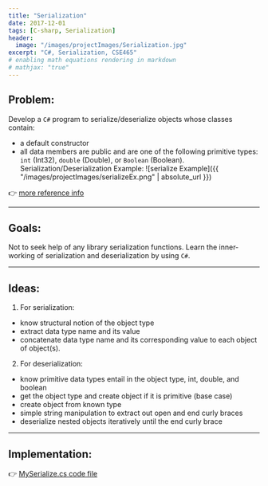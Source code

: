 ```yaml
---
title: "Serialization"
date: 2017-12-01
tags: [C-sharp, Serialization]
header:
  image: "/images/projectImages/Serialization.jpg"
excerpt: "C#, Serialization, CSE465"
# enabling math equations rendering in markdown
# mathjax: "true"
---
```

## Problem:
Develop a `C#` program to serialize/deserialize objects whose classes contain:
  * a default constructor
  * all data members are public and are one of the following primitive types:
    `int` (Int32), `double` (Double), or `Boolean` (Boolean).
Serialization/Deserialization Example:
![serialize Example]({{ "/images/projectImages/serializeEx.png" | absolute_url }})

:point_right: [more reference info](https://github.com/kaiLiGit/Comparative-Language/blob/master/Homework%235/README.md)

___

## Goals:
Not to seek help of any library serialization functions. Learn the inner-working
of serialization and deserialization by using `C#`.

___

## Ideas:
1. For serialization:
  * know structural notion of the object type
  * extract data type name and its value
  * concatenate data type name and its corresponding value to each object of object(s).
2. For deserialization:
  * know primitive data types entail in the object type, int, double, and boolean
  * get the object type and create object if it is primitive (base case)
  * create object from known type
  * simple string manipulation to extract out open and end curly braces
  * deserialize nested objects iteratively until the end curly brace

___

## Implementation:

:point_right: [MySerialize.cs code file](https://github.com/kaiLiGit/Comparative-Language/blob/master/Homework%235/MySerializer.cs)
